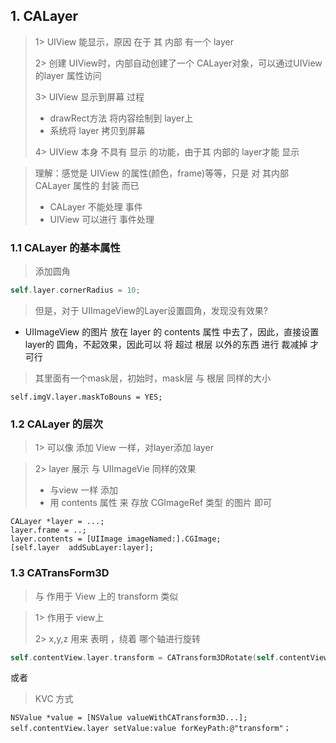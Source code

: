 ## 1. CALayer

> 1> UIView 能显示，原因 在于 其 内部 有一个 layer
>
> 2> 创建 UIView时，内部自动创建了一个 CALayer对象，可以通过UIView的layer 属性访问
>
> 3> UIView 显示到屏幕 过程
>
> - drawRect方法 将内容绘制到 layer上
> - 系统将 layer 拷贝到屏幕
>
> 4> UIView 本身 不具有 显示 的功能，由于其 内部的 layer才能 显示
>
>  

> 理解：感觉是 UIView 的属性(颜色，frame)等等，只是 对 其内部 CALayer 属性的 封装 而已
>
> - CALayer 不能处理 事件
> - UIView 可以进行 事件处理

### 1.1 CALayer 的基本属性

> 添加圆角

```objective-c
self.layer.cornerRadius = 10;
```

> 但是，对于 UIImageView的Layer设置圆角，发现没有效果?

- UIImageView 的图片 放在 layer 的 contents 属性 中去了，因此，直接设置 layer的 圆角，不起效果，因此可以 将 超过 根层 以外的东西 进行 裁减掉 才可行

> 其里面有一个mask层，初始时，mask层 与 根层 同样的大小

```
self.imgV.layer.maskToBouns = YES;
```



### 1.2 CALayer 的层次

> 1> 可以像 添加 View 一样，对layer添加 layer

> 2> layer 展示 与 UIImageVie 同样的效果
>
> - 与view 一样 添加
> - 用 contents 属性 来 存放 CGImageRef 类型 的图片 即可

```
CALayer *layer = ...;
layer.frame = ..;
layer.contents = [UIImage imageNamed:].CGImage;
[self.layer  addSubLayer:layer];
```



### 1.3 CATransForm3D

> 与 作用于 View 上的 transform 类似

> 1> 作用于 view上
>
> 2> x,y,z 用来 表明 ，绕着 哪个轴进行旋转

```objective-c
self.contentView.layer.transform = CATransform3DRotate(self.contentView.layer.transform, M_PI_4, 0, 0, 1);
```

或者

> KVC 方式

```
NSValue *value = [NSValue valueWithCATransform3D...];
self.contentView.layer setValue:value forKeyPath:@"transform"；
```

